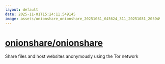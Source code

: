 ```yaml
---
layout: default
date: 2025-11-01T15:24:11.549145
image: assets/onionshare_onionshare_20251031_045624_311_20251031_205949_cdebe0--20251031T220001286--cropped.png
---
```


# [onionshare/onionshare](https://github.com/onionshare/onionshare/)

Share files and host websites anonymously using the Tor network
